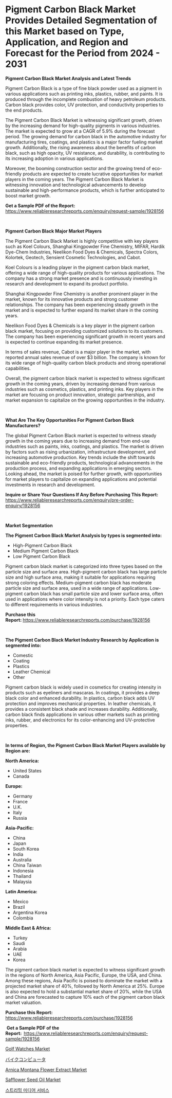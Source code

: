 <p><h1>Pigment Carbon Black Market Provides Detailed Segmentation of this Market based on Type, Application, and Region and Forecast for the Period from 2024 - 2031</h1></p><p><strong>Pigment Carbon Black Market Analysis and Latest Trends</strong></p>
<p><p>Pigment Carbon Black is a type of fine black powder used as a pigment in various applications such as printing inks, plastics, rubber, and paints. It is produced through the incomplete combustion of heavy petroleum products. Carbon black provides color, UV protection, and conductivity properties to the end products.</p><p>The Pigment Carbon Black Market is witnessing significant growth, driven by the increasing demand for high-quality pigments in various industries. The market is expected to grow at a CAGR of 5.9% during the forecast period. The growing demand for carbon black in the automotive industry for manufacturing tires, coatings, and plastics is a major factor fueling market growth. Additionally, the rising awareness about the benefits of carbon black, such as high opacity, UV resistance, and durability, is contributing to its increasing adoption in various applications.</p><p>Moreover, the booming construction sector and the growing trend of eco-friendly products are expected to create lucrative opportunities for market players in the coming years. The Pigment Carbon Black Market is witnessing innovation and technological advancements to develop sustainable and high-performance products, which is further anticipated to boost market growth.</p></p>
<p><strong>Get a Sample PDF of the Report:&nbsp;</strong> <a href="https://www.reliableresearchreports.com/enquiry/request-sample/1928156">https://www.reliableresearchreports.com/enquiry/request-sample/1928156</a></p>
<p>&nbsp;</p>
<p><strong>Pigment Carbon Black Major Market Players</strong></p>
<p><p>The Pigment Carbon Black Market is highly competitive with key players such as Koel Colours, Shanghai Kingpowder Fine Chemistry, MIFAR, Hardik Dye-Chem Industries, Neelikon Food Dyes & Chemicals, Spectra Colors, Kolortek, Geotech, Sensient Cosmetic Technologies, and Cabot. </p><p>Koel Colours is a leading player in the pigment carbon black market, offering a wide range of high-quality products for various applications. The company has a strong market presence and is continuously investing in research and development to expand its product portfolio.</p><p>Shanghai Kingpowder Fine Chemistry is another prominent player in the market, known for its innovative products and strong customer relationships. The company has been experiencing steady growth in the market and is expected to further expand its market share in the coming years.</p><p>Neelikon Food Dyes & Chemicals is a key player in the pigment carbon black market, focusing on providing customized solutions to its customers. The company has been experiencing significant growth in recent years and is expected to continue expanding its market presence.</p><p>In terms of sales revenue, Cabot is a major player in the market, with reported annual sales revenue of over $3 billion. The company is known for its wide range of high-quality carbon black products and strong operational capabilities.</p><p>Overall, the pigment carbon black market is expected to witness significant growth in the coming years, driven by increasing demand from various industries such as cosmetics, plastics, and printing inks. Key players in the market are focusing on product innovation, strategic partnerships, and market expansion to capitalize on the growing opportunities in the industry.</p></p>
<p>&nbsp;</p>
<p><strong>What Are The Key Opportunities For Pigment Carbon Black Manufacturers?</strong></p>
<p><p>The global Pigment Carbon Black market is expected to witness steady growth in the coming years due to increasing demand from end-use industries such as paints, inks, coatings, and plastics. The market is driven by factors such as rising urbanization, infrastructure development, and increasing automotive production. Key trends include the shift towards sustainable and eco-friendly products, technological advancements in the production process, and expanding applications in emerging sectors. Looking ahead, the market is poised for further growth, with opportunities for market players to capitalize on expanding applications and potential investments in research and development.</p></p>
<p><strong>Inquire or Share Your Questions If Any Before Purchasing This Report:</strong> <a href="https://www.reliableresearchreports.com/enquiry/pre-order-enquiry/1928156">https://www.reliableresearchreports.com/enquiry/pre-order-enquiry/1928156</a></p>
<p>&nbsp;</p>
<p><strong>Market Segmentation</strong></p>
<p><strong>The Pigment Carbon Black Market Analysis by types is segmented into:</strong></p>
<p><ul><li>High-Pigment Carbon Black</li><li>Medium Pigment Carbon Black</li><li>Low Pigment Carbon Black</li></ul></p>
<p><p>Pigment carbon black market is categorized into three types based on the particle size and surface area. High-pigment carbon black has large particle size and high surface area, making it suitable for applications requiring strong coloring effects. Medium-pigment carbon black has moderate particle size and surface area, used in a wide range of applications. Low-pigment carbon black has small particle size and lower surface area, often used in applications where color intensity is not a priority. Each type caters to different requirements in various industries.</p></p>
<p><strong>Purchase this Report:&nbsp;</strong><a href="https://www.reliableresearchreports.com/purchase/1928156">https://www.reliableresearchreports.com/purchase/1928156</a></p>
<p>&nbsp;</p>
<p><strong>The Pigment Carbon Black Market Industry Research by Application is segmented into:</strong></p>
<p><ul><li>Comestic</li><li>Coating</li><li>Plastics</li><li>Leather Chemical</li><li>Other</li></ul></p>
<p><p>Pigment carbon black is widely used in cosmetics for creating intensity in products such as eyeliners and mascaras. In coatings, it provides a deep black color and enhanced durability. In plastics, carbon black adds UV protection and improves mechanical properties. In leather chemicals, it provides a consistent black shade and increases durability. Additionally, carbon black finds applications in various other markets such as printing inks, rubber, and electronics for its color-enhancing and UV-protective properties.</p></p>
<p>&nbsp;</p>
<p><strong>In terms of Region, the Pigment Carbon Black Market Players available by Region are:</strong></p>
<p>
    <p> <strong> North America: </strong>
        <ul>
            <li>United States</li>
            <li>Canada</li>
        </ul>
        </p> 
    <p> <strong> Europe: </strong>
        <ul>
            <li>Germany</li>
            <li>France</li>
            <li>U.K.</li>
            <li>Italy</li>
            <li>Russia</li>
        </ul>
        </p> 
    <p> <strong> Asia-Pacific: </strong>
        <ul>
            <li>China</li>
            <li>Japan</li>
            <li>South Korea</li>
            <li>India</li>
            <li>Australia</li>
            <li>China Taiwan</li>
            <li>Indonesia</li>
            <li>Thailand</li>
            <li>Malaysia</li>
        </ul>
        </p> 
    <p> <strong> Latin America: </strong>
        <ul>
            <li>Mexico</li>
            <li>Brazil</li>
            <li>Argentina Korea</li>
            <li>Colombia</li>
        </ul>
        </p> 
    <p> <strong> Middle East & Africa: </strong>
        <ul>
            <li>Turkey</li>
            <li>Saudi</li>
            <li>Arabia</li>
            <li>UAE</li>
            <li>Korea</li>
        </ul>
    </p>
    </p>
<p><p>The pigment carbon black market is expected to witness significant growth in the regions of North America, Asia Pacific, Europe, the USA, and China. Among these regions, Asia Pacific is poised to dominate the market with a projected market share of 40%, followed by North America at 25%. Europe is also expected to hold a substantial market share of 20%, while the USA and China are forecasted to capture 10% each of the pigment carbon black market valuation.</p></p>
<p><strong>Purchase this Report: </strong><a href="https://www.reliableresearchreports.com/purchase/1928156">https://www.reliableresearchreports.com/purchase/1928156</a></p>
<p>&nbsp;<strong>Get a Sample PDF of the Report:&nbsp;&nbsp;</strong><a href="https://www.reliableresearchreports.com/enquiry/request-sample/1928156">https://www.reliableresearchreports.com/enquiry/request-sample/1928156</a></p>
<p><strong></strong></p>
<p><p><a href="https://view.publitas.com/reportprime-1/golf-watches-market-size-share-trends-analysis-report-by-material-by-type-by-end-user-by-region-and-segment-forecasts-2024-2031/">Golf Watches Market</a></p><p><a href="https://medium.com/@violetap1969/%E8%87%AA%E8%BB%A2%E8%BB%8A%E3%82%B3%E3%83%B3%E3%83%94%E3%83%A5%E3%83%BC%E3%82%BF%E3%83%BC%E5%B8%82%E5%A0%B4%E5%88%86%E6%9E%90-%E3%81%9D%E3%81%AEcagr-%E5%B8%82%E5%A0%B4%E3%82%BB%E3%82%B0%E3%83%A1%E3%83%B3%E3%83%86%E3%83%BC%E3%82%B7%E3%83%A7%E3%83%B3-%E3%81%8A%E3%82%88%E3%81%B3%E3%82%B0%E3%83%AD%E3%83%BC%E3%83%90%E3%83%AB%E7%94%A3%E6%A5%AD%E6%A6%82%E8%A6%81-5fd66b654e33">バイクコンピュータ</a></p><p><a href="https://github.com/juniordelafrance/Market-Research-Report-List-2/blob/main/arnica-montana-flower-extract-market.md">Arnica Montana Flower Extract Market</a></p><p><a href="https://github.com/jaidynmorantestelletmjzya/Market-Research-Report-List-1/blob/main/safflower-seed-oil-market.md">Safflower Seed Oil Market</a></p><p><a href="https://medium.com/@marquezpenistero05eud5zjn/%EC%8A%A4%ED%8A%B8%EB%A6%AC%EB%B0%8D-%EB%AF%B8%EB%94%94%EC%96%B4-%EC%84%9C%EB%B9%84%EC%8A%A4-%EC%8B%9C%EC%9E%A5-2031%EB%85%84%EA%B9%8C%EC%A7%80-%EB%8F%99%ED%96%A5-%EC%98%88%EC%B8%A1-%EB%B0%8F-%EA%B2%BD%EC%9F%81-%EB%B6%84%EC%84%9D-d35313ff4e29">스트리밍 미디어 서비스</a></p></p>